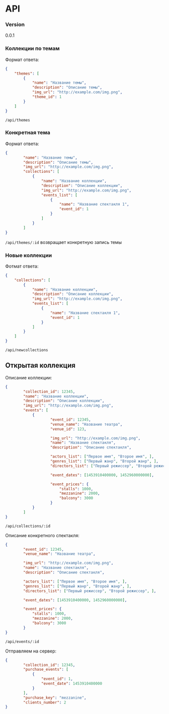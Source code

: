 # API

### Version
0.0.1

### Коллекции по темам

Формат ответа:
```json
{
	"themes": [
		{
			"name": "Название темы",
			"description": "Описание темы",
			"img_url": "http://example.com/img.png",
			"theme_id": 1
		}
	]
}
```

`/api/themes`

### Конкретная тема
Формат ответа:
```json
{
		"name": "Название темы",
		"description": "Описание темы",
		"img_url": "http://example.com/img.png",
		"collections": [
			{
				"name": "Название коллекции",
				"description": "Описание коллекции",
				"img_url": "http://example.com/img.png",
				"events_list": [
					{
						"name": "Название спектакля 1",
						"event_id": 1
					}
				]
			}
		]
}
```

`/api/themes/:id` возвращает конкретную запись темы

### Новые коллекции

Фотмат ответа:
```json
{
	"collections": [
		{
			"name": "Название коллекции",
			"description": "Описание коллекции",
			"img_url": "http://example.com/img.png",
			"events_list": [
				{
					"name": "Название спектакля 1",
					"event_id": 1
				}
			]
		}
	]
}
```

`/api/newcollections`

## Открытая коллекция

Описание коллекции:
```json
{
		"collection_id": 12345,
		"name": "Название коллекции",
		"description": "Описание коллекции",
		"img_url": "http://example.com/img.png",
		"events": [
			{
					"event_id": 12345,
					"venue_name": "Название театра",
					"venue_id": 123,

					"img_url": "http://example.com/img.png",
					"name": "Название спектакля",
					"description": "Описание спектакля",

					"actors_list": ["Первое имя", "Второе имя", ],
					"genres_list": ["Первый жанр", "Второй жанр", ],
					"directors_list": ["Первый режиссер", "Второй режиссер", ],

					"event_dates": [1453910400000, 1452960000000],

					"event_prices": {
						"stalls": 1000,
						"mezzanine": 2000,
						"balcony": 3000
					}
			}
		]
}
```

`/api/collections/:id`

Описание конкретного спектакля:
```json
{
		"event_id": 12345,
		"venue_name": "Название театра",

		"img_url": "http://example.com/img.png",
		"name": "Название спектакля",
		"description": "Описание спектакля",

		"actors_list": ["Первое имя", "Второе имя", ],
		"genres_list": ["Первый жанр", "Второй жанр", ],
		"directors_list": ["Первый режиссер", "Второй режиссер", ],

		"event_dates": [1453910400000, 1452960000000],

		"event_prices": {
			"stalls": 1000,
			"mezzanine": 2000,
			"balcony": 3000
		}
}
```

`/api/events/:id`

Отправляем на сервер:
```json
{
		"collection_id": 12345,
		"purchase_events": [
			{
				"event_id": 1,
				"event_date": 1453910400000
			}
		],
		"purchase_key": "mezzanine",
		"clients_number": 2
}
```
